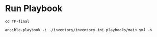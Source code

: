 
# Run Playbook 
```
cd TP-final

ansible-playbook -i ./inventory/inventory.ini playbooks/main.yml -v

```